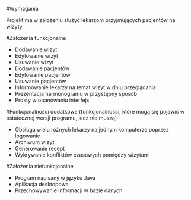 #Wymagania

Projekt ma w założeniu służyć lekarzom przyjmujących pacjentów na wizyty.

#Założenia funkcjonalne
- Dodawanie wizyt
- Edytowanie wizyt
- Usuwanie wizyt
- Dodawanie pacjentów
- Edytowanie pacjentów
- Usuwanie pacjentów
- Informowanie lekarzy na temat wizyt w dniu przeglądania
- Prezentacja harmonogramu w przystępny sposób
- Prosty w opanowaniu interfejs

#Funkcjonalności dodatkowe (funkcjonalności, które mogą się pojawić w ostatecznej wersji programu, lecz nie muszą)
- Obsługa wielu różnych lekarzy na jednym komputerze poprzez logowanie
- Archiwum wizyt
- Generowanie recept
- Wykrywanie konfliktów czasowych pomiędzy wizytami

#Założenia niefunkcjonalne
- Program napisany w języku Java
- Aplikacja desktopowa
- Przechowywanie informacji w bazie danych
